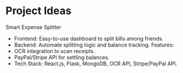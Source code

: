 # Project Ideas

Smart Expense Splitter
- Frontend: Easy-to-use dashboard to split bills among friends.
- Backend: Automate splitting logic and balance tracking.
Features:
- OCR integration to scan receipts.
- PayPal/Stripe API for settling balances.
- Tech Stack: React.js, Flask, MongoDB, OCR API, Stripe/PayPal API.
